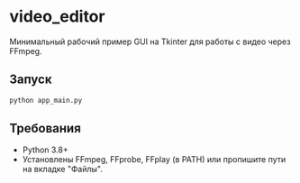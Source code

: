 # video_editor

Минимальный рабочий пример GUI на Tkinter для работы с видео через FFmpeg.

## Запуск
```bash
python app_main.py
```

## Требования
- Python 3.8+
- Установлены FFmpeg, FFprobe, FFplay (в PATH) или пропишите пути на вкладке "Файлы".

